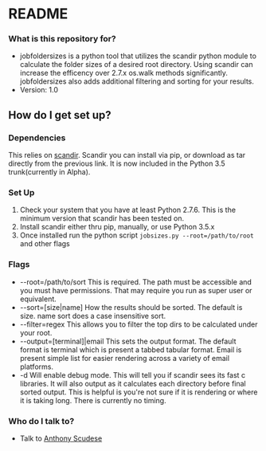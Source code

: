 # README #

### What is this repository for? ###

* jobfoldersizes is a python tool that utilizes the scandir python module to calculate the folder sizes of a desired root directory. Using scandir can increase the efficency over 2.7.x os.walk methods significantly. jobfoldersizes also adds additional filtering and sorting for your results.
* Version: 1.0

## How do I get set up? ##

### Dependencies ###
This relies on [scandir](https://pypi.python.org/pypi/scandir). Scandir you can install via pip, or download as tar directly from the previous link. It is now included in the Python 3.5 trunk(currently in Alpha).

### Set Up ###
1. Check your system that you have at least Python 2.7.6. This is the minimum version that scandir has been tested on.
2. Install scandir either thru pip, manually, or use Python 3.5.x
3. Once installed run the python script `jobsizes.py --root=/path/to/root` and other flags

### Flags ###
* --root=/path/to/sort  This is required. The path must be accessible and you must have permissions. That may require you run as super user or equivalent.
* --sort=[size|name]  How the results should be sorted. The default is size. name sort does a case insensitive sort.
* --filter=regex  This allows you to filter the top dirs to be calculated under your root.
* --output=[terminal]|email  This sets the output format. The default format is terminal which is present a tabbed tabular format. Email is present simple list for easier rendering across a variety of email platforms.
* -d  Will enable debug mode. This will tell you if scandir sees its fast c libraries. It will also output as it calculates each directory before final sorted output. This is helpful is you're not sure if it is rendering or where it is taking long. There is currently no timing.

### Who do I talk to? ###

* Talk to [Anthony Scudese](mail-to:anthony@robottalk.tv)
